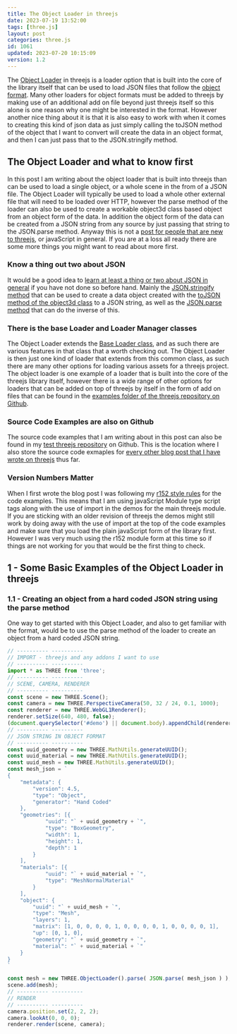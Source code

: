 ```yaml
---
title: The Object Loader in threejs
date: 2023-07-19 13:52:00
tags: [three.js]
layout: post
categories: three.js
id: 1061
updated: 2023-07-20 10:15:09
version: 1.2
---
```


The [Object Loader](https://threejs.org/docs/#api/en/loaders/ObjectLoader) in threejs is a loader option that is built into the core of the library itself that can be used to load JSON files that follow the [object format](https://github.com/mrdoob/three.js/wiki/JSON-Object-Scene-format-4). Many other loaders for object formats must be added to threejs by making use of an additional add on file beyond just threejs itself so this alone is one reason why one might be interested in the format. However another nice thing about it is that it is also easy to work with when it comes to creating this kind of json data as just simply calling the toJSON method of the object that I want to convert will create the data in an object format, and then I can just pass that to the JSON.stringify method.

<!-- more -->

## The Object Loader and what to know first

In this post I am writing about the object loader that is built into threejs than can be used to load a single object, or a whole scene in the from of a JSON file. The Object Loader will typically be used to load a whole other external file that will need to be loaded over HTTP, however the parse method of the loader can also be used to create a workable object3d class based object from an object form of the data. In addition the object form of the data can be created from a JSON string from any source by just passing that string to the JSON.parse method. Anyway this is not a [post for people that are new to threejs](/2018/04/04/threejs-getting-started/), or javaScript in general. If you are at a loss all ready there are some more things you might want to read about more first.

### Know a thing out two about JSON

It would be a good idea to [learn at least a thing or two about JSON in general](/2020/02/28/js-json-parse) if you have not done so before hand. Mainly the [JSON.stringify method](https://developer.mozilla.org/en-US/docs/Web/JavaScript/Reference/Global_Objects/JSON/stringify) that can be used to create a data object created with the [toJSON method of the object3d class](https://threejs.org/docs/#api/en/core/Object3D.toJSON) to a JSON string, as well as the [JSON.parse method](https://developer.mozilla.org/en-US/docs/Web/JavaScript/Reference/Global_Objects/JSON/parse) that can do the inverse of this.

### There is the base Loader and Loader Manager classes

The Object Loader extends the [Base Loader class](https://threejs.org/docs/#api/en/loaders/Loader), and as such there are various features in that class that a worth checking out. The Object Loader is then just one kind of loader that extends from this common class, as such there are many other options for loading various assets for a threejs project. The object loader is one example of a loader that is built into the core of the threejs library itself, however there is a wide range of other options for loaders that can be added on top of threejs by itself in the form of add on files that can be found in the [examples folder of the threejs repository on Github](https://github.com/mrdoob/three.js/tree/dev/examples/jsm/loaders).

### Source Code Examples are also on Github

The source code examples that I am writing about in this post can also be found in my [test threejs repository](https://github.com/dustinpfister/test_threejs/tree/master/views/forpost/threejs-object-loader) on Github. This is the location where I also store the source code exmaples for [every other blog post that I have wrote on threejs](/categories/three-js/) thus far.

### Version Numbers Matter

When I first wrote the blog post I was following my [r152 style rules](https://github.com/dustinpfister/test_threejs/blob/master/views/demos/r152/README.md) for the code examples. This means that I am using javaScript Module type script tags along with the use of import in the demos for the main threejs module. If you are sticking with an older revision of threejs the demos might still work by doing away with the use of import at the top of the code examples and make sure that you load the plain javaScript form of the library first. However I was very much using the r152 module form at this time so if things are not working for you that would be the first thing to check.


## 1 - Some Basic Examples of the Object Loader in threejs

### 1.1 - Creating an object from a hard coded JSON string using the parse method

One way to get started with this Object Loader, and also to get familiar with the format, would be to use the parse method of the loader to create an object from a hard coded JSON string.

```js
// ---------- ----------
// IMPORT - threejs and any addons I want to use
// ---------- ----------
import * as THREE from 'three';
// ---------- ----------
// SCENE, CAMERA, RENDERER
// ---------- ----------
const scene = new THREE.Scene();
const camera = new THREE.PerspectiveCamera(50, 32 / 24, 0.1, 1000);
const renderer = new THREE.WebGL1Renderer();
renderer.setSize(640, 480, false);
(document.querySelector('#demo') || document.body).appendChild(renderer.domElement);
// ---------- ----------
// JSON STRING IN OBJECT FORMAT
// ---------- ----------
const uuid_geometry = new THREE.MathUtils.generateUUID();
const uuid_material = new THREE.MathUtils.generateUUID();
const uuid_mesh = new THREE.MathUtils.generateUUID();
const mesh_json = `
{
    "metadata": {
        "version": 4.5,
        "type": "Object",
        "generator": "Hand Coded"
    },
    "geometries": [{
            "uuid": "` + uuid_geometry + `",
            "type": "BoxGeometry",
            "width": 1,
            "height": 1,
            "depth": 1
        }
    ],
    "materials": [{
            "uuid": "` + uuid_material + `",
            "type": "MeshNormalMaterial"
        }
    ],
    "object": {
        "uuid": "` + uuid_mesh + `",
        "type": "Mesh",
        "layers": 1,
        "matrix": [1, 0, 0, 0, 0, 1, 0, 0, 0, 0, 1, 0, 0, 0, 0, 1],
        "up": [0, 1, 0],
        "geometry": "` + uuid_geometry + `",
        "material": "` + uuid_material + `"
    }
}
`

const mesh = new THREE.ObjectLoader().parse( JSON.parse( mesh_json ) );
scene.add(mesh);
// ---------- ----------
// RENDER
// ---------- ----------
camera.position.set(2, 2, 2);
camera.lookAt(0, 0, 0);
renderer.render(scene, camera);
```